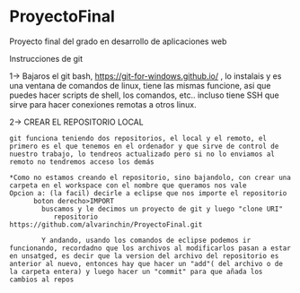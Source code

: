 # ProyectoFinal
Proyecto final del grado en desarrollo de aplicaciones web


Instrucciones de git

1-> Bajaros el git bash, https://git-for-windows.github.io/ , lo instalais y es una ventana de comandos de linux, tiene las mismas funcione, asi que puedes hacer scripts de shell, los comandos, etc.. incluso tiene SSH que sirve para hacer conexiones remotas a otros linux.

2-> CREAR EL REPOSITORIO LOCAL

    git funciona teniendo dos repositorios, el local y el remoto, el primero es el que tenemos en el ordenador y que sirve de control de nuestro trabajo, lo tendreos actualizado pero si no lo enviamos al remoto no tendremos acceso los demás
    
    *Como no estamos creando el repositorio, sino bajandolo, con crear una carpeta en el workspace con el nombre que queramos nos vale
    Opcion a: (la facil) decirle a eclipse que nos importe el repositorio
          boton derecho>IMPORT 
            buscamos y le decimos un proyecto de git y luego "clone URI"
               repositorio https://github.com/alvarinchin/ProyectoFinal.git
              
            Y andando, usando los comandos de eclipse podemos ir funcionando, recordadno que los archivos al modificarlos pasan a estar en unsatged, es decir que la version del archivo del repositorio es anterior al nuevo, entonces hay que hacer un "add"( del archivo o de la carpeta entera) y luego hacer un "commit" para que añada los cambios al repos
    
